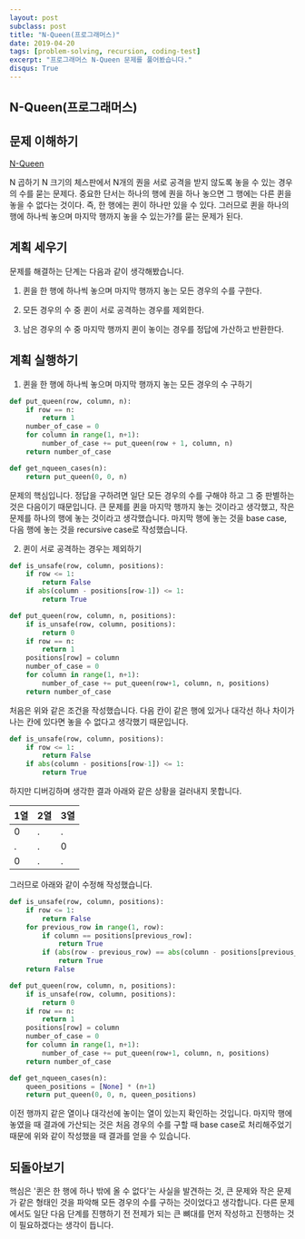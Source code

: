 ```yaml
---
layout: post
subclass: post
title: "N-Queen(프로그래머스)"
date: 2019-04-20
tags: [problem-solving, recursion, coding-test]
excerpt: "프로그래머스 N-Queen 문제를 풀어봤습니다."
disqus: True
---
```


## N-Queen(프로그래머스)

## 문제 이해하기

[N-Queen](https://programmers.co.kr/learn/courses/30/lessons/12952)

N 곱하기 N 크기의 체스판에서 N개의 퀀을 서로 공격을 받지 않도록 놓을 수 있는 경우의 수를 묻는 문제다. 중요한 단서는 하나의 행에 퀀을 하나 놓으면 그 행에는 다른 퀸을 놓을 수 없다는 것이다. 즉, 한 행에는 퀸이 하나만 있을 수 있다. 그러므로 퀸을 하나의 행에 하나씩 놓으며 마지막 행까지 놓을 수 있는가?를 묻는 문제가 된다.

## 계획 세우기

문제를 해결하는 단계는 다음과 같이 생각해봤습니다.

1. 퀸을 한 행에 하나씩 놓으며 마지막 행까지 놓는 모든 경우의 수를 구한다.

2. 모든 경우의 수 중 퀸이 서로 공격하는 경우를 제외한다.

3. 남은 경우의 수 중 마지막 행까지 퀸이 놓이는 경우를 정답에 가산하고 반환한다.

## 계획 실행하기

1. 퀸을 한 행에 하나씩 놓으며 마지막 행까지 놓는 모든 경우의 수 구하기

```python
def put_queen(row, column, n):
    if row == n:
        return 1
    number_of_case = 0
    for column in range(1, n+1):
        number_of_case += put_queen(row + 1, column, n)
    return number_of_case

def get_nqueen_cases(n):
    return put_queen(0, 0, n)
```

문제의 핵심입니다. 정답을 구하려면 일단 모든 경우의 수를 구해야 하고 그 중 판별하는 것은 다음이기 때문입니다. 큰 문제를 퀸을 마지막 행까지 놓는 것이라고 생각했고, 작은 문제를 하나의 행에 놓는 것이라고 생각했습니다. 마지막 행에 놓는 것을 base case, 다음 행에 놓는 것을 recursive case로 작성했습니다.

2. 퀸이 서로 공격하는 경우는 제외하기

```python
def is_unsafe(row, column, positions):
    if row <= 1:
        return False
    if abs(column - positions[row-1]) <= 1:
        return True

def put_queen(row, column, n, positions):
    if is_unsafe(row, column, positions):
        return 0
    if row == n:
        return 1
    positions[row] = column
    number_of_case = 0
    for column in range(1, n+1):
        number_of_case += put_queen(row+1, column, n, positions)
    return number_of_case
```

처음은 위와 같은 조건을 작성했습니다. 다음 칸이 같은 행에 있거나 대각선 하나 차이가 나는 칸에 있다면 놓을 수 없다고 생각했기 때문입니다.

```python
def is_unsafe(row, column, positions):
    if row <= 1:
        return False
    if abs(column - positions[row-1]) <= 1:
        return True
```

하지만 디버깅하며 생각한 결과 아래와 같은 상황을 걸러내지 못합니다.

| 1열 | 2열 | 3열 |
| --- | --- | --- |
| 0   | .   | .   |
| .   | .   | 0   |
| 0   | .   | .   |

그러므로 아래와 같이 수정해 작성했습니다.

```python
def is_unsafe(row, column, positions):
    if row <= 1:
        return False
    for previous_row in range(1, row):
        if column == positions[previous_row]:
            return True
        if (abs(row - previous_row) == abs(column - positions[previous_row])):
            return True
    return False

def put_queen(row, column, n, positions):
    if is_unsafe(row, column, positions):
        return 0
    if row == n:
        return 1
    positions[row] = column
    number_of_case = 0
    for column in range(1, n+1):
        number_of_case += put_queen(row+1, column, n, positions)
    return number_of_case

def get_nqueen_cases(n):
    queen_positions = [None] * (n+1)
    return put_queen(0, 0, n, queen_positions)
```

이전 행까지 같은 열이나 대각선에 놓이는 열이 있는지 확인하는 것입니다. 마지막 행에 놓였을 때 결과에 가산되는 것은 처음 경우의 수를 구할 때 base case로 처리해주었기 때문에 위와 같이 작성했을 때 결과를 얻을 수 있습니다.

## 되돌아보기

핵심은 '퀸은 한 행에 하나 밖에 올 수 없다'는 사실을 발견하는 것, 큰 문제와 작은 문제가 같은 형태인 것을 파악해 모든 경우의 수를 구하는 것이었다고 생각합니다. 다른 문제에서도 일단 다음 단계를 진행하기 전 전제가 되는 큰 뼈대를 먼저 작성하고 진행하는 것이 필요하겠다는 생각이 듭니다.
